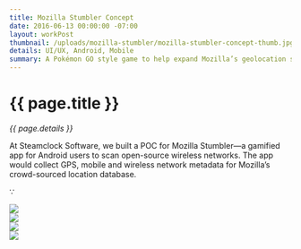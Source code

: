 ```yaml
---
title: Mozilla Stumbler Concept
date: 2016-06-13 00:00:00 -07:00
layout: workPost
thumbnail: /uploads/mozilla-stumbler/mozilla-stumbler-concept-thumb.jpg
details: UI/UX, Android, Mobile
summary: A Pokémon GO style game to help expand Mozilla’s geolocation services.
---
```

<div class="mw-900  bp1-u-textAlign-center  u-mar-auto  u-mar-b05">
    <h1 class="u-noMargin u-mar-b01">{{ page.title }}</h1>
    <p class="as-h5  u-mar-b05"><em>{{ page.details }}</em></p>
    <p class="as-h3">At Steamclock Software, we built a POC for Mozilla Stumbler—a gamified app for Android users to scan open-source wireless networks. The app would collect GPS, mobile and wireless network metadata for Mozilla’s crowd-sourced location database.</p>
    <p class="as-h5  u-textAlign-center  u-mar-b05">&#8757;</p>
</div>

<div class="Grid  Grid--withGutters">
    <div class="Grid-cell  u-size1of1  u-textAlign-center">
        <img class="mw-1024  u-rounded-corners  u-shadow" src="/uploads/mozilla-stumbler/mozillaStumbler1.jpg"/>
    </div>
    <div class="Grid-cell  u-size1of1  u-textAlign-center">
        <img class="mw-1024  u-rounded-corners  u-shadow" src="/uploads/mozilla-stumbler/mozillaStumbler2.jpg"/>
    </div>
    <div class="Grid-cell  u-size1of1  u-textAlign-center">
        <img class="mw-1024  u-rounded-corners  u-shadow" src="/uploads/mozilla-stumbler/mozillaStumbler3.jpg"/>
    </div>
    <div class="Grid-cell  u-size1of1  u-textAlign-center">
        <img class="mw-1024  u-rounded-corners  u-shadow" src="/uploads/mozilla-stumbler/mozilla-stumbler-concept-thumb.jpg"/>
    </div>
</div>
